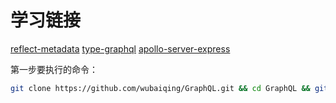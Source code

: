 # 学习链接
[reflect-metadata](https://ninghao.net/blog/7384)
[type-graphql](https://github.com/19majkel94/type-graphql#readme)
[apollo-server-express](https://github.com/apollographql/apollo-server#readme)

第一步要执行的命令：
```sh
git clone https://github.com/wubaiqing/GraphQL.git && cd GraphQL && git checkout -b demo1 04210a98d1d5813187652c524473dae2ab85de53 && yarn install --use-yarnrc && yarn start
```
